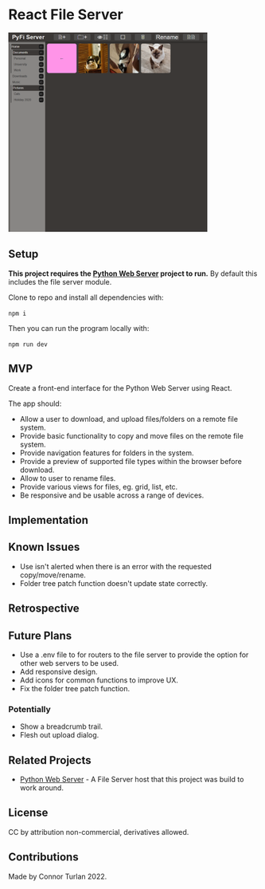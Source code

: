 # React File Server

<img src="./docs/preview.png" height="400px" width="400px" />

## Setup

**This project requires the [Python Web Server](https://github.com/connorturlan/web-server-py) project to run.** By default this includes the file server module.

Clone to repo and install all dependencies with:

`npm i`

Then you can run the program locally with:

`npm run dev`

## MVP

Create a front-end interface for the Python Web Server using React.

The app should:

-   Allow a user to download, and upload files/folders on a remote file system.
-   Provide basic functionality to copy and move files on the remote file system.
-   Provide navigation features for folders in the system.
-   Provide a preview of supported file types within the browser before download.
-   Allow to user to rename files.
-   Provide various views for files, eg. grid, list, etc.
-   Be responsive and be usable across a range of devices.

## Implementation

## Known Issues

-   Use isn't alerted when there is an error with the requested copy/move/rename.
-   Folder tree patch function doesn't update state correctly.

## Retrospective

## Future Plans

-   Use a .env file to for routers to the file server to provide the option for other web servers to be used.
-   Add responsive design.
-   Add icons for common functions to improve UX.
-   Fix the folder tree patch function.

### Potentially

-   Show a breadcrumb trail.
-   Flesh out upload dialog.

## Related Projects

-   [Python Web Server](https://github.com/connorturlan/web-server-py) - A File Server host that this project was build to work around.

## License

CC by attribution non-commercial, derivatives allowed.

## Contributions

Made by Connor Turlan 2022.
